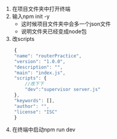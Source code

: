 1. 在项目文件夹中打开终端
2. 输入npm init -y
    * 这时候项目文件夹中会多一个json文件
    * 说明文件夹已经变成node包
3. 改scripts
```JavaScript
    {
    "name": "routerPractice",
    "version": "1.0.0",
    "description": "",
    "main": "index.js",
    "scripts": {
        //改下下
        "dev":"supervisor server.js"
    },
    "keywords": [],
    "author": "",
    "license": "ISC"
    }
```
4. 在终端中启动npm run dev